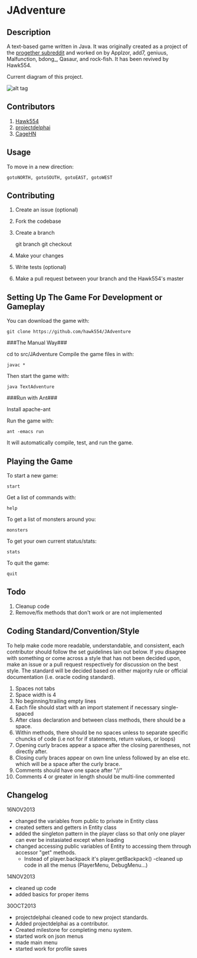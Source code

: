 JAdventure
==============================================

Description
-------------
A text-based game written in Java. It was originally created as a project of the [progether subreddit](http://www.reddit.com/r/progether) and worked on by Applzor, add7, geniuus, Malfunction, bdong_, Qasaur, and rock-fish. It has been revived by Hawk554.

Current diagram of this project.

![alt tag](http://i.imgur.com/Fhn2dEr.png)

Contributors
-------------

 1. [Hawk554](https://github.com/hawk554)
 1. [projectdelphai](https://github.com/projectdelphai)
 1. [CageHN](https://github.com/CageHN)

Usage
-------------
To move in a new direction:

    gotoNORTH, gotoSOUTH, gotoEAST, gotoWEST


Contributing
-------------

 1. Create an issue (optional)
 1. Fork the codebase
 1. Create a branch

      git branch <branchName>
      git checkout <branchName>

 1. Make your changes
 1. Write tests (optional)
 1. Make a pull request between your branch and the Hawk554's master

Setting Up The Game For Development or Gameplay
-----------------

You can download the game with:

    git clone https://github.com/hawk554/JAdventure

###The Manual Way###

cd to src/JAdventure
Compile the game files in with:

    javac *

Then start the game with:

    java TextAdventure

###Run with Ant###

Install apache-ant

Run the game with:

    ant -emacs run

It will automatically compile, test, and run the game.


Playing the Game
--------------

To start a new game:

    start

Get a list of commands with:

    help

To get a list of monsters around you:

    monsters

To get your own current status/stats:

    stats

To quit the game:

    quit

Todo
------------------
 1. Cleanup code
 1. Remove/fix methods that don't work or are not implemented

Coding Standard/Convention/Style
-------------------
To help make code more readable, understandable, and consistent, each contributor should follow the set guidelines lain out below. If you disagree with something or come across a style that has not been decided upon, make an issue or a pull request respectively for discussion on the best style. The standard will be decided based on either majority rule or official documentation (i.e. oracle coding standard).

 1. Spaces not tabs
 1. Space width is 4
 1. No beginning/trailing empty lines
 1. Each file should start with an import statement if necessary single-spaced
 1. After class declaration and between class methods, there should be a space.
 1. Within methods, there should be no spaces unless to separate specific chuncks of code (i.e not for if statements, return values, or loops)
 1. Opening curly braces appear a space after the closing parentheses, not directly after.
 1. Closing curly braces appear on own line unless followed by an else etc. which will be a space after the curly brace.
 1. Comments should have one space after "//"
 1. Comments 4 or greater in length should be multi-line commented

Changelog
------------

16NOV2013
- changed the variables from public to private in Entity class
- created setters and getters in Entity class
- added the singleton pattern in the player class so that only one player can ever be instasiated except when loading
- changed accessing public variables of Entity to accessing them through accessor "get" methods.
    - Instead of player.backpack it's player.getBackpack()
-cleaned up code in all the menus (PlayerMenu, DebugMenu...)

14NOV2013
- cleaned up code
- added basics for proper items

30OCT2013 
- projectdelphai cleaned code to new project standards. 
- Added projectdelphai as a contributor.
- Created milestone for completing menu system.
- started work on json menus
- made main menu
- started work for profile saves
